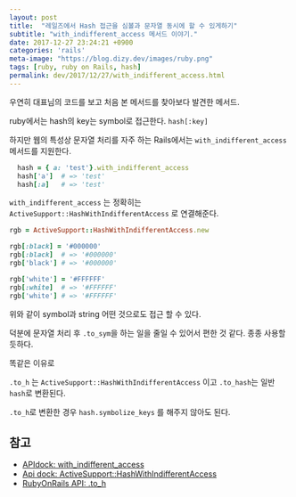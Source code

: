 ```yaml
---
layout: post
title:  "레일즈에서 Hash 접근을 심볼과 문자열 동시에 할 수 있게하기"
subtitle: "with_indifferent_access 메서드 이야기."
date: 2017-12-27 23:24:21 +0900
categories: 'rails'
meta-image: "https://blog.dizy.dev/images/ruby.png"
tags: [ruby, ruby on Rails, hash]
permalink: dev/2017/12/27/with_indifferent_access.html
---
```


우연히 대표님의 코드를 보고 처음 본 메서드를 찾아보다 발견한 메서드.

ruby에서는 hash의 key는 symbol로 접근한다. `hash[:key]`

하지만 웹의 특성상 문자열 처리를 자주 하는 Rails에서는 `with_indifferent_access` 메서드를 지원한다.

```ruby
  hash = { a: 'test'}.with_indifferent_access
  hash['a']  # => 'test'
  hash[:a]   # => 'test'
```

`with_indifferent_access` 는 정확히는 `ActiveSupport::HashWithIndifferentAccess` 로 연결해준다.

```ruby
rgb = ActiveSupport::HashWithIndifferentAccess.new

rgb[:black] = '#000000'
rgb[:black]  # => '#000000'
rgb['black'] # => '#000000'

rgb['white'] = '#FFFFFF'
rgb[:white]  # => '#FFFFFF'
rgb['white'] # => '#FFFFFF'
```
위와 같이 symbol과 string 어떤 것으로도 접근 할 수 있다.

덕분에 문자열 처리 후 `.to_sym`을 하는 일을 줄일 수 있어서 편한 것 같다. 종종 사용할 듯하다.

똑같은 이유로

`.to_h` 는 `ActiveSupport::HashWithIndifferentAccess` 이고 `.to_hash`는 일반 `hash`로 변환된다.

`.to_h`로 변환한 경우 `hash.symbolize_keys` 를 해주지 않아도 된다.

## 참고

* [APIdock: with_indifferent_access](https://apidock.com/rails/Hash/with_indifferent_access)
* [Api dock: ActiveSupport::HashWithIndifferentAccess](https://apidock.com/rails/ActiveSupport/HashWithIndifferentAccess)
* [RubyOnRails API: .to_h](http://api.rubyonrails.org/v5.0.2/classes/ActionController/Parameters.html#method-i-to_h)
